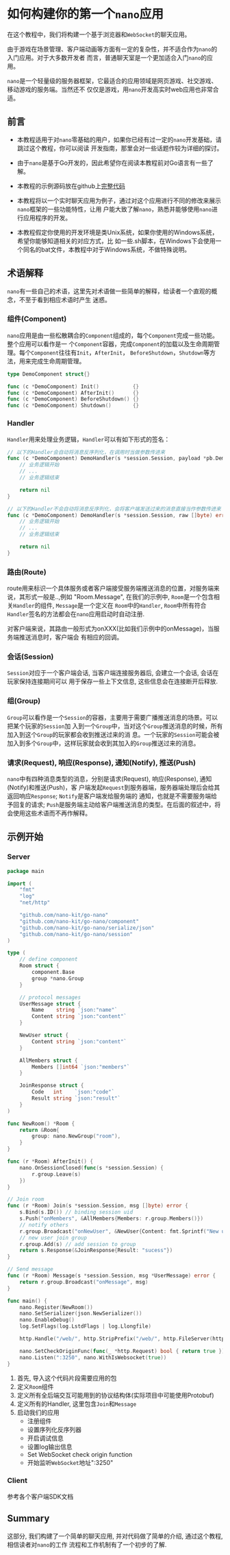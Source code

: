 # 如何构建你的第一个`nano`应用

在这个教程中，我们将构建一个基于浏览器和`WebSocket`的聊天应用。

由于游戏在场景管理、客户端动画等方面有一定的复杂性，并不适合作为`nano`的入门应用。对于大多数开发者
而言，普通聊天室是一个更加适合入门`nano`的应用。

`nano`是一个轻量级的服务器框架，它最适合的应用领域是网页游戏、社交游戏、移动游戏的服务端。当然还不
仅仅是游戏，用`nano`开发高实时web应用也非常合适。

## 前言

- 本教程适用于对`nano`零基础的用户，如果你已经有过一定的`nano`开发基础，请跳过这个教程，你可以阅读
开发指南，那里会对一些话题作较为详细的探讨。

- 由于`nano`是基于Go开发的，因此希望你在阅读本教程前对Go语言有一些了解。

- 本教程的示例源码放在github上[完整代码](https://github.com/nano-kit/go-nano/tree/master/examples/demo/chat)

- 本教程将以一个实时聊天应用为例子，通过对这个应用进行不同的修改来展示`nano`框架的一些功能特性，让用
户能大致了解`nano`，熟悉并能够使用`nano`进行应用程序的开发。

- 本教程假定你使用的开发环境是类Unix系统，如果你使用的Windows系统，希望你能够知道相关的对应方式，比
如一些.sh脚本，在Windows下会使用一个同名的bat文件，本教程中对于Windows系统，不做特殊说明。

## 术语解释

`nano`有一些自己的术语，这里先对术语做一些简单的解释，给读者一个直观的概念，不至于看到相应术语时产生
迷惑。

### 组件(Component)

`nano`应用是由一些松散耦合的`Component`组成的，每个`Component`完成一些功能。整个应用可以看作是一
个`Component`容器，完成`Component`的加载以及生命周期管理。每个`Component`往往有`Init`，`AfterInit`，
`BeforeShutdown`，`Shutdown`等方法，用来完成生命周期管理。
```go
type DemoComponent struct{}

func (c *DemoComponent) Init()           {}
func (c *DemoComponent) AfterInit()      {}
func (c *DemoComponent) BeforeShutdown() {}
func (c *DemoComponent) Shutdown()       {}
```

### Handler

`Handler`用来处理业务逻辑，`Handler`可以有如下形式的签名：
```go
// 以下的Handler会自动将消息反序列化，在调用时当做参数传进来
func (c *DemoComponent) DemoHandler(s *session.Session, payload *pb.DemoPayload) error {
    // 业务逻辑开始
    // ...
    // 业务逻辑结束

    return nil
}

// 以下的Handler不会自动将消息反序列化，会将客户端发送过来的消息直接当作参数传进来
func (c *DemoComponent) DemoHandler(s *session.Session, raw []byte) error {
    // 业务逻辑开始
    // ...
    // 业务逻辑结束

    return nil
}
```

### 路由(Route)

route用来标识一个具体服务或者客户端接受服务端推送消息的位置，对服务端来说，其形式一般是..,例如
"Room.Message", 在我们的示例中, `Room`是一个包含相关`Handler`的组件, `Message`是一个定义在
`Room`中的`Handler`, `Room`中所有符合`Handler`签名的方法都会在`nano`应用启动时自动注册.

对客户端来说，其路由一般形式为onXXX(比如我们示例中的onMessage)，当服务端推送消息时，客户端会
有相应的回调。

### 会话(Session)

`Session`对应于一个客户端会话, 当客户端连接服务器后, 会建立一个会话, 会话在玩家保持连接期间可以
用于保存一些上下文信息, 这些信息会在连接断开后释放.

### 组(Group)

`Group`可以看作是一个`Session`的容器，主要用于需要广播推送消息的场景。可以把某个玩家的`Session`加
入到一个`Group`中，当对这个`Group`推送消息的时候，所有加入到这个`Group`的玩家都会收到推送过来的消
息。一个玩家的`Session`可能会被加入到多个`Group`中，这样玩家就会收到其加入的`Group`推送过来的消息。

### 请求(Request), 响应(Response), 通知(Notify), 推送(Push)

`nano`中有四种消息类型的消息，分别是请求(Request), 响应(Response), 通知(Notify)和推送(Push)，客
户端发起`Request`到服务器端，服务器端处理后会给其返回响应`Response`; `Notify`是客户端发给服务端的
通知，也就是不需要服务端给予回复的请求; `Push`是服务端主动给客户端推送消息的类型。在后面的叙述中，将
会使用这些术语而不再作解释。

## 示例开始

### Server
```go
package main

import (
	"fmt"
	"log"
	"net/http"

	"github.com/nano-kit/go-nano"
	"github.com/nano-kit/go-nano/component"
	"github.com/nano-kit/go-nano/serialize/json"
	"github.com/nano-kit/go-nano/session"
)

type (
	// define component
	Room struct {
		component.Base
		group *nano.Group
	}

	// protocol messages
	UserMessage struct {
		Name    string `json:"name"`
		Content string `json:"content"`
	}

	NewUser struct {
		Content string `json:"content"`
	}

	AllMembers struct {
		Members []int64 `json:"members"`
	}

	JoinResponse struct {
		Code   int    `json:"code"`
		Result string `json:"result"`
	}
)

func NewRoom() *Room {
	return &Room{
		group: nano.NewGroup("room"),
	}
}

func (r *Room) AfterInit() {
	nano.OnSessionClosed(func(s *session.Session) {
		r.group.Leave(s)
	})
}

// Join room
func (r *Room) Join(s *session.Session, msg []byte) error {
	s.Bind(s.ID()) // binding session uid
	s.Push("onMembers", &AllMembers{Members: r.group.Members()})
	// notify others
	r.group.Broadcast("onNewUser", &NewUser{Content: fmt.Sprintf("New user: %d", s.ID())})
	// new user join group
	r.group.Add(s) // add session to group
	return s.Response(&JoinResponse{Result: "sucess"})
}

// Send message
func (r *Room) Message(s *session.Session, msg *UserMessage) error {
	return r.group.Broadcast("onMessage", msg)
}

func main() {
	nano.Register(NewRoom())
	nano.SetSerializer(json.NewSerializer())
	nano.EnableDebug()
	log.SetFlags(log.LstdFlags | log.Llongfile)

	http.Handle("/web/", http.StripPrefix("/web/", http.FileServer(http.Dir("web"))))

	nano.SetCheckOriginFunc(func(_ *http.Request) bool { return true })
	nano.Listen(":3250", nano.WithIsWebsocket(true))
}
```

1. 首先, 导入这个代码片段需要应用的包
2. 定义`Room`组件
3. 定义所有全后端交互可能用到的协议结构体(实际项目中可能使用Protobuf)
4. 定义所有的Handler, 这里包含`Join`和`Message`
5. 启动我们的应用
   - 注册组件
   - 设置序列化反序列器
   - 开启调试信息
   - 设置log输出信息
   - Set WebSocket check origin function
   - 开始监听`WebSocket`地址":3250"

### Client

参考各个客户端SDK文档

## Summary

这部分, 我们构建了一个简单的聊天应用, 并对代码做了简单的介绍, 通过这个教程, 相信读者对`nano`的工作
流程和工作机制有了一个初步的了解.
